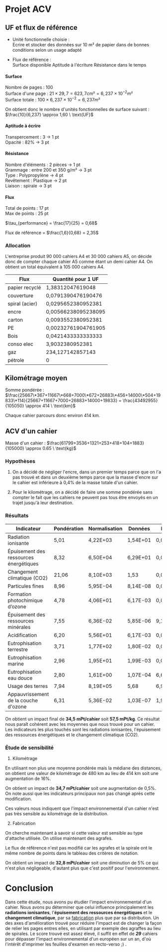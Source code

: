 # Projet ACV

## UF et flux de référence

- Unité fonctionnelle choisie : \
	Ecrire et stocker des données sur 10 m² de papier dans de bonnes conditions selon un usage adapté

 - Flux de référence : \
 	Surface disponible
 	Aptitude à l'écriture
 	Résistance dans le temps

#### Surface

Nombre de pages : 100 \
Surface d'une page : $21 \times 29,7 = 623,7 cm² = 6,237 \times 10^{-2} m²$ \
Surface totale : $100 \times 6,237 \times 10^{-2}  = 6,237 m²$ 

On obtient donc le nombre d'unités fonctionnelles de surface suivant : $\frac{10}{6,237} \approx 1,60 \ \text{UF}$

#### Aptitude à écrire

Transpercement : 3 -> 1 pt \
Opacité : 82% -> 3 pt 

#### Résistance

Nombre d'éléments : 2 pièces -> 1 pt \
Grammage : entre 200 et 350 g/m² -> 3 pt \
Type : Polypropylène -> 4 pt \
Revêtement : Plastique -> 2 pt \
Liaison : spirale -> 3 pt 

#### Flux

Total de points : 17 pt \
Max de points : 25 pt 

$\tau_{performance} = \frac{17}{25} = 0,68$ 

Flux de référence = $\frac{1,6}{0,68} = 2,35$

### Allocation

L'entreprise produit 90 000 cahiers A4 et 30 000 cahiers A5, on décide donc de compter chaque cahier A5 comme étant un demi cahier A4. On obtient un total équivalent à 105 000 cahiers A4. 

| Flux           | Quantité pour 1 UF  |
| -------------- | ------------------- |
| papier recyclé | 1,38312047619048    |
| couverture     | 0,0791390476190476  |
| spiral (acier) | 0,0295652380952381  |
| encre          | 0,00566238095238095 |
| carton         | 0,0093552380952381  |
| PE             | 0,00232761904761905 |
| Bois           | 0,0421433333333333  |
| conso elec     | 3,9032380952381     |
| gaz            | 234,127142857143    |
| pétrole        | 0                   |

## Kilométrage moyen

Somme pondérée : $\frac{25667\*367+11667\*668+7000\*672+26883\*456+14000\*504+19833\*114}{25667+11667+7000+26883+14000+19833} = \frac{43492955}{105050} \approx 414 \ \text{km}$

Chaque cahier parcours donc environ 414 km.

## ACV d'un cahier

Masse d'un cahier : $\frac{61799+3536+1321+253+418+104+1883}{105000} \approx 0.65 \ \text{kg}$

### Hypothèses

1) On a décidé de négliger l'encre, dans un premier temps parce que on l'a pas trouvé et dans un deuxième temps parce que la masse d'encre sur le cahier est inférieure à 0,4% de la masse totale d'un cahier.

2) Pour le kilométrage, on a décidé de faire une somme pondérée sans compter le fait que les cahiers ne peuvent pas tous être envoyés en un trajet jusqu'à leur destination. 

### Résultats

| **Indicateur**                         | **Pondération** | **Normalisation** | **Données** | **Données normalisées** | **Données pondérées** | **Pourcentage**    | **Somme cumulée** |
| -------------------------------------- | --------------- | ----------------- | ----------- | ----------------------- | --------------------- | ------------------ | ----------------- |
| Radiation ionisante                    | 5,01            | 4,22E+03          | 1,54E+01    | 0,00364928909952607     | 0,0182829383886256    | 52,8722448258271   | 52,8722448258271  |
| Épuisement des ressources énergétiques | 8,32            | 6,50E+04          | 6,29E+01    | 0,000967692307692308    | 0,0080512             | 23,2831839441373   | 76,1554287699644  |
| Changement climatique (CO2)            | 21,06           | 8,10E+03          | 1,53        | 0,000188888888888889    | 0,003978              | 11,5039380129395   | 87,6593667829039  |
| Particules fines                       | 8,96            | 5,95E-04          | 8,14E-08    | 0,000136806722689076    | 0,00122578823529412   | 3,54484461433233   | 91,2042113972362  |
| Formation photochimique d’ozone        | 4,78            | 4,06E+01          | 6,17E-03    | 0,000151970443349754    | 0,000726418719211823  | 2,10072295556855   | 93,3049343528048  |
| Épuisement des ressources minérales    | 7,55            | 6,36E-02          | 5,85E-06    | 9,19811320754717E-05    | 0,000694457547169811  | 2,0082947650225    | 95,3132291178273  |
| Acidification                          | 6,20            | 5,56E+01          | 6,17E-03    | 0,000110971223021583    | 0,000688021582733813  | 1,98968266448826   | 97,3029117823156  |
| Eutrophisation terrestre               | 3,71            | 1,77E+02          | 1,80E-02    | 0,000101694915254237    | 0,00037728813559322   | 1,09107574783356   | 98,3939875301491  |
| Eutrophisation marine                  | 2,96            | 1,95E+01          | 1,99E-03    | 0,000102051282051282    | 0,000302071794871795  | 0,873558371961412  | 99,2675459021105  |
| Eutrophisation eau douce               | 2,80            | 1,61E+00          | 1,07E-04    | 6,64596273291926E-05    | 0,000186086956521739  | 0,538142989653758  | 99,8056888917643  |
| Usage des terres                       | 7,94            | 8,19E+05          | 5,68        | 6,93528693528694E-06    | 5,50661782661783E-05  | 0,15924532463137   | 99,9649342163957  |
| Appauvrissement de la couche d'ozone   | 6,31            | 5,36E-02          | 1,03E-07    | 1,92164179104478E-06    | 1,21255597014925E-05  | 0,0350657836043658 | 100               |


On obtient un impact final de **34,5 mPt/cahier** soit **57,5 mPt/kg**. Ce résultat nous paraît cohérent avec les moyennes que nous trouvé pour un cahier. Les indicateurs les plus touchés sont les radiations ionisantes, l'épuisement des ressources énergétiques et le changement climatique (CO2).
### Étude de sensibilité

1) Kilométrage

En utilisant non plus une moyenne pondérée mais la médiane des distances, on obtient une valeur de kilométrage de 480 km au lieu de 414 km soit une augmentation de 16%.

On obtient un impact de **34,7 mPt/cahier** soit une augmentation de 0,5%. On note aussi que les indicateurs principaux non pas changé après cette modification.

Ces valeurs nous indiquent que l'impact environnemental d'un cahier n'est pas très sensible au kilométrage de la distribution.

2) Fabrication

On cherche maintenant à savoir si cette valeur est sensible au type d'attache utilisée. On utilise maintenant des agrafes.

Le flux de référence n'est pas modifié car les agrafes et la spirale ont le même nombre de points dans le tableau des critères de notation.

On obtient un impact de **32,8 mPt/cahier** soit une diminution de 5% ce qui n'est plus négligeable, d'autant plus que c'est positif pour l'environnement. 

# Conclusion

Dans cette étude, nous avons pu étudier l'impact environnemental d'un cahier. Nous avons pu déterminer que celui influence principalement les **radiations ionisantes**, l'**épuisement des ressources énergétiques** et le **changement climatique**, par sa <u>fabrication</u> plus que par sa distribution. Un des axes d'amélioration trouvé pour réduire l'impact est de changer la façon de relier les pages entres elles, en utilisant par exemple des agraffes au lieu de spirales. Le score trouvé est assez élevé, il suffit en effet de ***29*** cahiers pour dépasser l'impact environnemental d'un européen sur un an, d'où l'intérêt d'imprimer les feuilles d'examen en recto-verso ;) .
